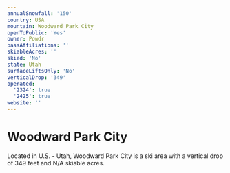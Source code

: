 ```yaml
---
annualSnowfall: '150'
country: USA
mountain: Woodward Park City
openToPublic: 'Yes'
owner: Powdr
passAffiliations: ''
skiableAcres: ''
skied: 'No'
state: Utah
surfaceLiftsOnly: 'No'
verticalDrop: '349'
operated:
  '2324': true
  '2425': true
website: ''
---
```



# Woodward Park City

Located in U.S. - Utah, Woodward Park City is a ski area with a vertical drop of 349 feet and N/A skiable acres.
